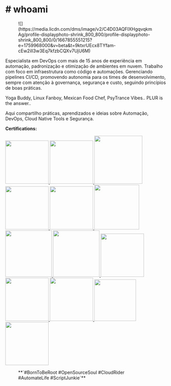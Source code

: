 # **# whoami**


<figure markdown="span">
  ![](https://media.licdn.com/dms/image/v2/C4D03AQFIXHgqvqkmAg/profile-displayphoto-shrink_800_800/profile-displayphoto-shrink_800_800/0/1667855551215?e=1759968000&v=beta&t=9ktxrUEcx8TYfam-cEw2ill3w3Eq7kfzbCQXv7UjU6M)
</figure>

Especialista em DevOps com mais de 15 anos de experiência em automação, padronização e otimização de ambientes em nuvem. Trabalho com foco em infraestrutura como código e automações. Gerenciando pipelines CI/CD, promovendo autonomia para os times de desenvolvimento, sempre com atenção à governança, segurança e custo, seguindo princípios de boas práticas. 

Yoga Buddy, Linux Fanboy, Mexican Food Chef, PsyTrance Vibes.. PLUR is the answer.. 

Aqui compartilho práticas, aprendizados e ideias sobre Automação, DevOps, Cloud Native Tools e Segurança.

**Certifications:**

<a href="https://www.credly.com/users/karlipe-gomes" target="_blank">
  <img src="https://images.credly.com/size/340x340/images/0e284c3f-5164-4b21-8660-0d84737941bc/image.png" width="135" height="135">
  <img src="https://images.credly.com/images/b870667f-00a3-48d7-b988-9c02b441b883/image.png" width="135" height="135">
</a>

<a href="https://rhtapps.redhat.com/verify?certId=130-224-231" target="_blank">
  <img src="https://images.credly.com/size/340x340/images/b6cf67d4-0533-495b-acfe-9d08bb50bef1/image.png" width="150" height="150">
  <img src="https://images.credly.com/size/340x340/images/1dd8824f-d6b6-4967-906a-7bd3c0063fae/image.png" width="135" height="135">
  <img src="https://images.credly.com/size/340x340/images/b72dbd4d-654b-499e-96cf-23c2e479ed5a/image.png" width="135" height="135">
  <img src="https://images.credly.com/size/340x340/images/f9b4de93-3647-41b9-a29c-9da66464a277/image.png" width="140" height="140">
</a>

<a href="https://rhtapps.redhat.com/verify?certId=130-224-231" target="_blank">
  <img src="https://images.credly.com/size/340x340/images/19c4e804-54fe-4857-b022-7cfd5520596c/image.png" width="145" height="145">
  <img src="https://images.credly.com/size/340x340/images/572de0ba-2c59-4816-a59d-b0e1687e45ee/image.png" width="145" height="145">
</a>

<a href="https://www.credly.com/users/karlipe-gomes" target="_blank">
  <img src="https://images.credly.com/size/680x680/images/82e8df94-e88e-4f3b-b247-8ca5f8a5b6d4/blob" width="135" height="135">
  <img src="https://images.credly.com/size/680x680/images/54036f7e-3877-4822-8581-e6a98ebfbac8/blob" width="135" height="135">
  <img src="https://images.credly.com/size/680x680/images/3777170e-7e71-40c0-82e2-2d7e0537cb91/blob" width="135" height="135">
  <img src="https://images.credly.com/size/110x110/images/eb876a27-49d1-4644-a602-abfc74e084f0/CompTIA_Linux_2B.png" width="130" height="130">
  <img src="https://images.credly.com/size/340x340/images/3a331417-6c16-4e68-a89c-4ba939d78b83/blob" width="135" height="135">
</a>

<figure markdown="span">
  **`#BornToBeRoot #OpenSourceSoul #CloudRider #AutomateLife #ScriptJunkie`**
</figure>

